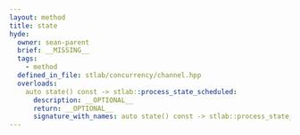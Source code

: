 ```yaml
---
layout: method
title: state
hyde:
  owner: sean-parent
  brief: __MISSING__
  tags:
    - method
  defined_in_file: stlab/concurrency/channel.hpp
  overloads:
    auto state() const -> stlab::process_state_scheduled:
      description: __OPTIONAL__
      return: __OPTIONAL__
      signature_with_names: auto state() const -> stlab::process_state_scheduled
---
```

